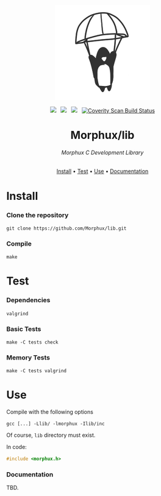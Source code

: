 <p align="center">
<img src="https://raw.githubusercontent.com/Morphux/Graphic/master/logo/single_penguin.png" /><br />
</p>
<p align="center">
<img src="https://img.shields.io/badge/language-c-blue.svg" /> &nbsp;
<img src="https://img.shields.io/badge/license-Apache--2.0-yellow.svg" /> &nbsp;
<a href="https://travis-ci.org/Morphux/lib"><img src="https://travis-ci.org/Morphux/lib.svg?branch=master"/></a> &nbsp;
<a href="https://scan.coverity.com/projects/lib">
  <img alt="Coverity Scan Build Status"
       src="https://scan.coverity.com/projects/11517/badge.svg"/>
</a>
<br />
<h1 align="center" style="border:none">Morphux/lib</h1>
<h6 align="center">Morphux C Development Library</h6>
</p>
<p align="center">
<a href="#install">Install</a> • <a href="#test">Test</a> • <a href="#use">Use</a> • <a href="#documentation">Documentation</a>
</p>

# Install
### Clone the repository
```
git clone https://github.com/Morphux/lib.git
```

### Compile
```
make
```

# Test
### Dependencies
```
valgrind
```
### Basic Tests
```
make -C tests check
```
### Memory Tests
```
make -C tests valgrind
```

# Use
Compile with the following options
```
gcc [...] -Llib/ -lmorphux -Ilib/inc 
```
Of course, ```lib``` directory must exist.

In code:
```C
#include <morphux.h>
```

### Documentation
TBD.
